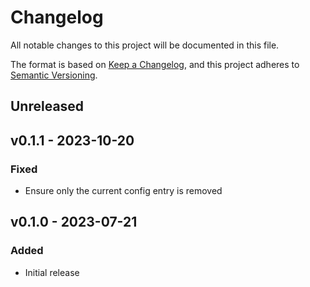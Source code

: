 # Changelog

All notable changes to this project will be documented in this file.

The format is based on [Keep a Changelog](https://keepachangelog.com), and this project adheres to [Semantic Versioning](https://semver.org).

## Unreleased

## v0.1.1 - 2023-10-20

### Fixed
- Ensure only the current config entry is removed

## v0.1.0 - 2023-07-21

### Added
- Initial release
